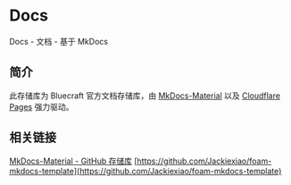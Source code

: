 # Docs
Docs - 文档 - 基于 MkDocs

## 简介

此存储库为 Bluecraft 官方文档存储库，由 [MkDocs-Material](https://github.com/squidfunk/mkdocs-material) 以及 [Cloudflare Pages](https://pages.cloudflare.com/) 强力驱动。

## 相关链接

[MkDocs-Material - GitHub 存储库](https://github.com/squidfunk/mkdocs-material)
[https://github.com/Jackiexiao/foam-mkdocs-template](https://github.com/Jackiexiao/foam-mkdocs-template)